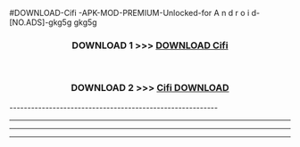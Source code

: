 #DOWNLOAD-Cifi -APK-MOD-PREMIUM-Unlocked-for A n d r o i d-[NO.ADS]-gkg5g gkg5g 



<div align="center">

<h3>DOWNLOAD 1 >>> <a href="https://t.co/FKmqrqFo6t??judul=Cifi ">DOWNLOAD Cifi </a></h3><br>

<h3>DOWNLOAD 2 >>> <a href="https://t.co/FKmqrqFo6t??judul=Cifi ">Cifi  DOWNLOAD </a></h3>

</div>
----------------------------------------------------------

----------------------------------------------------------

----------------------------------------------------------

----------------------------------------------------------



